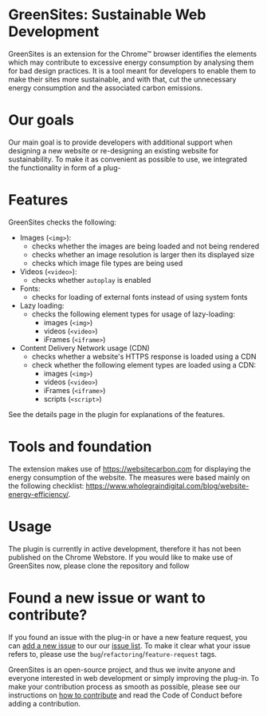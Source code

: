 # GreenSites: Sustainable Web Development
GreenSites is an extension for the Chrome™ browser identifies the elements which may contribute to excessive energy consumption by analysing them for bad design practices. It is a tool meant for developers to enable them to make their sites more sustainable, and with that, cut the unnecessary energy consumption and the associated carbon emissions. 

# Our goals

Our main goal is to provide developers with additional support when designing a new website or re-designing an existing website for sustainability. To make it as convenient as possible to use, we integrated the functionality in form of a plug-

# Features

GreenSites checks the following: 
- Images (`<img>`):
    - checks whether the images are being loaded and not being rendered
    - checks whether an image resolution is larger then its displayed size
    - checks which image file types are being used
- Videos (`<video>`):
    - checks whether `autoplay` is enabled
- Fonts:
    - checks for loading of external fonts instead of using system fonts
- Lazy loading:
    - checks the following element types for usage of lazy-loading:
        - images (`<img>`)
        - videos (`<video>`)
        - iFrames (`<iframe>`)
- Content Delivery Network usage (CDN)
    - checks whether a website's HTTPS response is loaded using a CDN
    - check whether the following element types are loaded using a CDN:
        - images (`<img>`)
        - videos (`<video>`)
        - iFrames (`<iframe>`)
        - scripts (`<script>`)

See the details page in the plugin for explanations of the features. 

# Tools and foundation

The extension makes use of https://websitecarbon.com for displaying the energy consumption of the website. The measures were based mainly on the following checklist: https://www.wholegraindigital.com/blog/website-energy-efficiency/. 

# Usage

The plugin is currently in active development, therefore it has not been published on the Chrome Webstore. If you would like to make use of GreenSites now, please clone the repository and follow 

# Found a new issue or want to contribute?

If you found an issue with the plug-in or have a new feature request, you can [add a new issue](https://github.com/nstruharova/green-sites/issues/new/choose) to our our [issue list](https://github.com/nstruharova/green-sites/issues). To make it clear what your issue refers to, please use the `bug`/`refactoring`/`feature-request` tags.

GreenSites is an open-source project, and thus we invite anyone and everyone interested in web development or simply improving the plug-in. To make your contribution process as smooth as possible, please see our instructions on [how to contribute](https://github.com/nstruharova/green-sites/blob/main/CONTRIBUTING.md) and read the Code of Conduct before adding a contribution.
